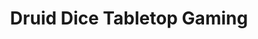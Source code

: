 ---
title: "Druid Dice Tabletop Gaming"
url: /kansas-city/druid-dice-tabletop-gaming/
shop: games
---